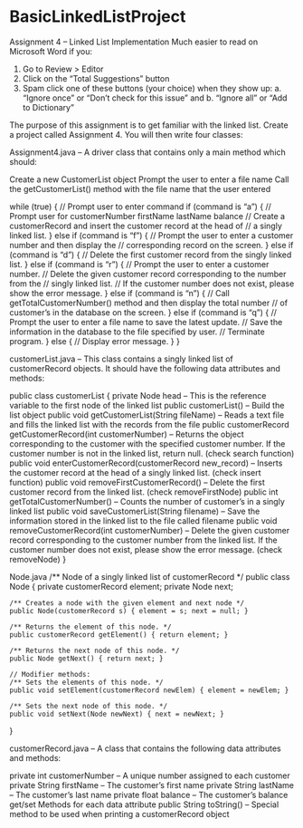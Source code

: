 # BasicLinkedListProject

Assignment 4 – Linked List Implementation
Much easier to read on Microsoft Word if you:
1.	Go to Review > Editor
2.	Click on the “Total Suggestions” button
3.	Spam click one of these buttons (your choice) when they show up:
a.	“Ignore once” or “Don’t check for this issue” and
b.	 “Ignore all” or “Add to Dictionary”

The purpose of this assignment is to get familiar with the linked list. Create a project called Assignment 4. You will then write four classes:

Assignment4.java – A driver class that contains only a main method which should:

Create a new CustomerList object
Prompt the user to enter a file name
Call the getCustomerList() method with the file name that the user entered

while (true) {
    // Prompt user to enter command
    if (command is “a”) {
        // Prompt user for customerNumber firstName lastName balance
        // Create a customerRecord and insert the customer record at the head of
        // a singly linked list.
    } else if (command is “f”) {
        // Prompt the user to enter a customer number and then display the
        // corresponding record on the screen.
    } else if (command is “d”) {
        // Delete the first customer record from the singly linked list.
    } else if (command is “r”) {
        // Prompt the user to enter a customer number.
        // Delete the given customer record corresponding to the number from the
        // singly linked list.
        // If the customer number does not exist, please show the error message.
    } else if (command is “n”) {
        // Call getTotalCustomerNumber() method and then display the total number
        // of customer’s in the database on the screen.
    } else if (command is “q”) {
        // Prompt the user to enter a file name to save the latest update.
        // Save the information in the database to the file specified by user.
        // Terminate program.
    } else {
        // Display error message.
    }
}

customerList.java – This class contains a singly linked list of customerRecord objects. It should have the following data attributes and methods:

public class customerList {
private Node head – This is the reference variable to the first node of the linked list
public customerList() – Build the list object
public void getCustomerList(String fileName) – Reads a text file and fills the linked list with the records from the file
public customerRecord getCustomerRecord(int customerNumber) – Returns the object corresponding to the customer with the specified customer number. If the customer number is not in the linked list, return null. (check search function)
public void enterCustomerRecord(customerRecord new_record) – Inserts the customer record at the head of a singly linked list. (check insert function)
public void removeFirstCustomerRecord() – Delete the first customer record from the linked list. (check removeFirstNode)
public int getTotalCustomerNumber() – Counts the number of customer’s in a singly linked list
public void saveCustomerList(String filename) – Save the information stored in the linked list to the file called filename
public void removeCustomerRecord(int customerNumber) – Delete the given customer record corresponding to the customer number from the linked list. If the customer number does not exist, please show the error message. (check removeNode)
}

Node.java
/** Node of a singly linked list of customerRecord */
public class Node {
    private customerRecord element;
    private Node next;

    /** Creates a node with the given element and next node */
    public Node(customerRecord s) { element = s; next = null; }

    /** Returns the element of this node. */
    public customerRecord getElement() { return element; }

    /** Returns the next node of this node. */
    public Node getNext() { return next; }

    // Modifier methods:
    /** Sets the elements of this node. */
    public void setElement(customerRecord newElem) { element = newElem; }

    /** Sets the next node of this node. */
    public void setNext(Node newNext) { next = newNext; }
}

customerRecord.java – A class that contains the following data attributes and methods:

private int customerNumber – A unique number assigned to each customer
private String firstName – The customer’s first name
private String lastName – The customer’s last name
private float balance – The customer’s balance
get/set Methods for each data attribute
public String toString() – Special method to be used when printing a customerRecord object


